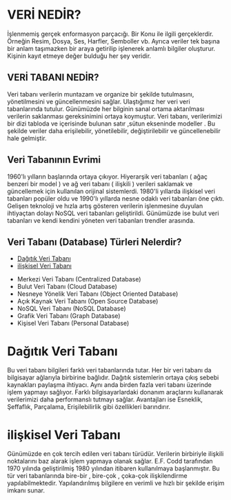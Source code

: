# VERİ NEDİR?

İşlenmemiş gerçek enformasyon parçacığı. Bir Konu ile ilgili gerçeklerdir. Örneğin Resim, Dosya, Ses, Harfler, Semboller vb. Ayrıca veriler tek başına bir anlam taşımazken bir araya getirilip işlenerek anlamlı bilgiler oluşturur. Kişinin kayıt etmeye değer bulduğu her şey veridir.


## VERİ TABANI NEDİR? 

Veri tabanı verilerin muntazam ve organize bir şekilde tutulmasını, yönetilmesini ve güncellenmesini sağlar. Ulaştığımız her veri veri tabanlarında tutulur. Günümüzde her bilginin sanal ortama aktarılması verilerin saklanması gereksinimini ortaya koymuştur. Veri tabanı, verilerimizi bir dizi tabloda ve içerisinde bulunan satır ,sütun ekseninde modeller . Bu şekilde veriler daha erişilebilir, yönetilebilir, değiştirilebilir ve güncellenebilir hale gelmiştir. 

## Veri Tabanının Evrimi

1960'lı yılların başlarında ortaya çıkıyor. Hiyerarşik veri tabanları ( ağaç benzeri bir model ) ve ağ veri tabanı ( ilişkili ) verileri saklamak ve güncellemek için kullanılan orijinal sistemlerdi. 1980'li yıllarda ilişkisel veri tabanları popüler oldu ve 1990'lı yıllarda nesne odaklı veri tabanları öne çıktı. Gelişen teknoloji ve hızla artış gösteren verilerin işlenmesine duyulan ihtiyaçtan dolayı NoSQL veri tabanları geliştirildi. Günümüzde ise bulut veri tabanları ve kendi kendini yöneten veri tabanları trendler arasında.

## Veri Tabanı (Database) Türleri Nelerdir?

-  [Dağıtık Veri Tabanı](#dağıtık-veri-tabanı)
-  [ilişkisel Veri Tabanı](#ilişkisel-veri-tabanı)
* Merkezi Veri Tabanı (Centralized Database)
* Bulut Veri Tabanı (Cloud Database)
* Nesneye Yönelik Veri Tabanı (Object Oriented Database)
* Açık Kaynak Veri Tabanı (Open Source Database)
* NoSQL Veri Tabanı (NoSQL Database)
* Grafik Veri Tabanı (Graph Database)
* Kişisel Veri Tabanı (Personal Database)



# Dağıtık Veri Tabanı

Bu veri tabanı bilgileri farklı veri tabanlarında tutar. Her bir veri tabanı da bilgisayar ağlarıyla birbirine bağlıdır. Dağıtık sistemlerin ortaya çıkış sebebi kaynakları paylaşma ihtiyacı. Aynı anda birden fazla veri tabanı üzerinde işlem yapmayı sağlıyor. Farklı bilgisayarlardaki donanım araçlarını kullanarak verilerimizi daha performanslı tutmayı sağlar. Avantajları ise Esneklik, Şeffaflık, Parçalama, Erişilebilirlik gibi özellikleri barındırır.

# ilişkisel Veri Tabanı

Günümüzde en çok tercih edilen veri tabanı türüdür. Verilerin birbiriyle ilişkili noktalarını baz alarak işlem yapmaya olanak sağlar. E.F. Codd tarafından 1970 yılında geliştirilmiş 1980 yılından itibaren kullanılmaya başlanmıştır. Bu tür veri tabanlarında bire-bir , bire-çok , çoka-çok ilişkilendirme yapılabilmektedir.
Yapılandırılmış bilgilere en verimli ve hızlı bir şekilde erişim imkanı sunar.
